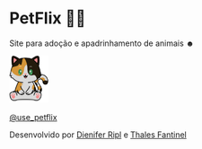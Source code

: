 # PetFlix 🐶🐱


<p width="10">Site para adoção e apadrinhamento de animais ☻</p>

<div display="inline_block">
  <img src="https://github.com/dienifergraziela/use_petflix/blob/main/views/imagens/LOGO.png" alt="Logo da Minha Empresa" width="70">
</div>

<a href="https://www.instagram.com/use_petflix" target="_blank"> @use_petflix</a>

<p>Desenvolvido por <a href="https://www.instagram.com/dienifergraziela">Dienifer Ripl</a> e <a href="https://www.instagram.com/thal_fantinel/">Thales Fantinel</a></p>
